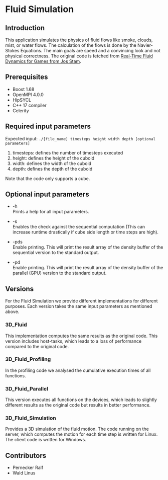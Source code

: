 # Fluid Simulation

## Introduction

This application simulates the physics of fluid flows like smoke, clouds, mist, or water flows. The calculation of the flows is done by the Navier-Stokes Equations. The main goals are speed and a convincing look and not physical correctness. The original code is fetched from [Real-Time Fluid Dynamics for Games from Jos Stam](https://github.com/BlainMaguire/3dfluid).

## Prerequisites

- Boost 1.68
- OpenMPI 4.0.0
- HipSYCL
- C++ 17 compiler
- Celerity

## Required input parameters

Expected input: `./[file_name] timesteps height width depth [optional parameters]`

1. timesteps: defines the number of timesteps executed
2. height: defines the height of the cuboid
3. width: defines the width of the cuboid
4. depth: defines the depth of the cuboid

Note that the code only supports a cube.

## Optional input parameters

- -h<br/>
  Prints a help for all input parameters.

- -s<br/>
  Enables the check against the sequential computation (This can increase runtime drastically if cube side length or time steps are high).

- -pds<br/>
  Enable printing. This will print the result array of the density buffer of the sequential version to the standard output.

- -pd<br/>
  Enable printing. This will print the result array of the density buffer of the parallel (GPU) version to the standard output.

## Versions

For the Fluid Simulation we provide different implementations for different purposes. Each version takes the same input parameters as mentioned above.

### 3D_Fluid

This implementation computes the same results as the original code. This version includes host-tasks, which leads to a loss of performance compared to the original code.

### 3D_Fluid_Profiling

In the profiling code we analysed the cumulative execution times of all functions.

### 3D_Fluid_Parallel

This version executes all functions on the devices, which leads to slightly different results as the original code but results in better performance.

### 3D_Fluid_Simulation

Provides a 3D simulation of the fluid motion. The code running on the server, which computes the motion for each time step is written for Linux. The client code is written for Windows.

## Contributors

- Pernecker Ralf
- Wald Linus
